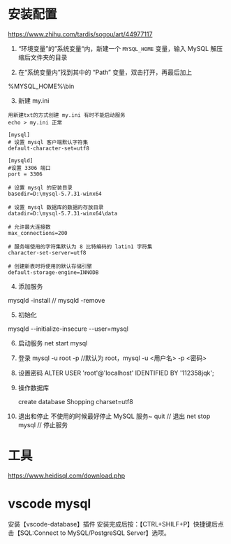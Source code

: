 # 安装配置
https://www.zhihu.com/tardis/sogou/art/44977117



1. “环境变量”的”系统变量“内，新建一个 `MYSQL_HOME` 变量，输入 MySQL 解压缩后文件夹的目录

2. 在“系统变量内”找到其中的 “Path” 变量，双击打开，再最后加上

  %MYSQL_HOME%\bin

3. 新建 my.ini

  ~~~
  用新建txt的方式创建 my.ini 有时不能启动服务
  echo > my.ini 正常
  ~~~

  ~~~
  [mysql]  
  # 设置 mysql 客户端默认字符集  
  default-character-set=utf8 
   
  [mysqld]  
  #设置 3306 端口  
  port = 3306  
  
  # 设置 mysql 的安装目录  
  basedir=D:\mysql-5.7.31-winx64
  
  # 设置 mysql 数据库的数据的存放目录  
  datadir=D:\mysql-5.7.31-winx64\data 
  
  # 允许最大连接数  
  max_connections=200  
  
  # 服务端使用的字符集默认为 8 比特编码的 latin1 字符集  
  character-set-server=utf8  
  
  # 创建新表时将使用的默认存储引擎  
  default-storage-engine=INNODB
  ~~~

  

4. 添加服务

  mysqld -install		// mysqld -remove

5. 初始化

  mysqld --initialize-insecure --user=mysql

6. 启动服务
    net start mysql

7. 登录
    mysql -u root -p //默认为 root，mysql -u <用户名> -p <密码>

8. 设置密码
    ALTER USER 'root'@'localhost' IDENTIFIED BY '112358jqk'; 

9. 操作数据库

   create database Shopping charset=utf8

10. 退出和停止
     不使用的时候最好停止 MySQL 服务~
       quit  // 退出
       net stop mysql // 停止服务

# 工具
https://www.heidisql.com/download.php

# vscode mysql
安装【vscode-database】插件
安装完成后按：【CTRL+SHILF+P】快捷键后点击【SQL:Connect to MySQL/PostgreSQL Server】选项。



